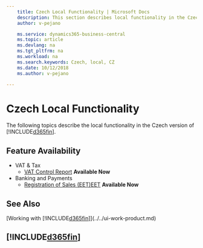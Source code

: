 ```yaml
---
    title: Czech Local Functionality | Microsoft Docs
    description: This section describes local functionality in the Czech Republic.
    author: v-pejano

    ms.service: dynamics365-business-central
    ms.topic: article
    ms.devlang: na
    ms.tgt_pltfrm: na
    ms.workload: na
    ms.search.keywords: Czech, local, CZ
    ms.date: 10/12/2018
    ms.author: v-pejano

---
```

# Czech Local Functionality
The following topics describe the local functionality in the Czech version of [!INCLUDE[d365fin](../../includes/d365fin_md.md)].  

## Feature Availability

* VAT & Tax
    * [VAT Control Report](vat-control-report.md) **Available Now**
* Banking and Payments
    *  [Registration of Sales (EET)](LocalFunctionality/Czech/eet.md)[EET](eet.md) **Available Now**

## See Also
[Working with [!INCLUDE[d365fin](../../includes/d365fin_md.md)]](../../ui-work-product.md)   

## [!INCLUDE[d365fin](../../includes/free_trial_md.md)]  
